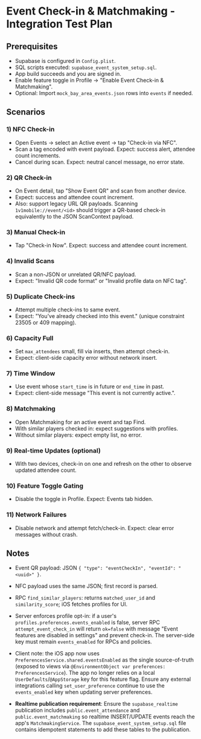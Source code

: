 # Event Check-in & Matchmaking - Integration Test Plan

## Prerequisites
- Supabase is configured in `Config.plist`.
- SQL scripts executed: `supabase_event_system_setup.sql`.
- App build succeeds and you are signed in.
- Enable feature toggle in Profile → "Enable Event Check-in & Matchmaking".
- Optional: Import `mock_bay_area_events.json` rows into `events` if needed.

## Scenarios

### 1) NFC Check-in
- Open Events → select an Active event → tap "Check-in via NFC".
- Scan a tag encoded with event payload. Expect: success alert, attendee count increments.
- Cancel during scan. Expect: neutral cancel message, no error state.

### 2) QR Check-in
- On Event detail, tap "Show Event QR" and scan from another device.
- Expect: success and attendee count increment.
 - Also: support legacy URL QR payloads. Scanning `1v1mobile://event/<id>` should trigger a QR-based check-in equivalently to the JSON ScanContext payload.

### 3) Manual Check-in
- Tap "Check-in Now". Expect: success and attendee count increment.

### 4) Invalid Scans
- Scan a non-JSON or unrelated QR/NFC payload.
- Expect: "Invalid QR code format" or "Invalid profile data on NFC tag".

### 5) Duplicate Check-ins
- Attempt multiple check-ins to same event.
- Expect: "You’ve already checked into this event." (unique constraint 23505 or 409 mapping).

### 6) Capacity Full
- Set `max_attendees` small, fill via inserts, then attempt check-in.
- Expect: client-side capacity error without network insert.

### 7) Time Window
- Use event whose `start_time` is in future or `end_time` in past.
- Expect: client-side message "This event is not currently active.".

### 8) Matchmaking
- Open Matchmaking for an active event and tap Find.
- With similar players checked in: expect suggestions with profiles.
- Without similar players: expect empty list, no error.

### 9) Real-time Updates (optional)
- With two devices, check-in on one and refresh on the other to observe updated attendee count.

### 10) Feature Toggle Gating
- Disable the toggle in Profile. Expect: Events tab hidden.

### 11) Network Failures
- Disable network and attempt fetch/check-in. Expect: clear error messages without crash.


## Notes
- Event QR payload: JSON `{ "type": "eventCheckIn", "eventId": "<uuid>" }`.
- NFC payload uses the same JSON; first record is parsed.
 - RPC `find_similar_players`: returns `matched_user_id` and `similarity_score`; iOS fetches profiles for UI.

  - Server enforces profile opt-in: if a user's `profiles.preferences.events_enabled` is false, server RPC `attempt_event_check_in` will return `ok=false` with message "Event features are disabled in settings" and prevent check-in. The server-side key must remain `events_enabled` for RPCs and policies.

  - Client note: the iOS app now uses `PreferencesService.shared.eventsEnabled` as the single source-of-truth (exposed to views via `@EnvironmentObject var preferences: PreferencesService`). The app no longer relies on a local `UserDefaults`/`@AppStorage` key for this feature flag. Ensure any external integrations calling `set_user_preference` continue to use the `events_enabled` key when updating server preferences.

- **Realtime publication requirement**: Ensure the `supabase_realtime` publication includes `public.event_attendance` and `public.event_matchmaking` so realtime INSERT/UPDATE events reach the app's `MatchmakingService`. The `supabase_event_system_setup.sql` file contains idempotent statements to add these tables to the publication.


